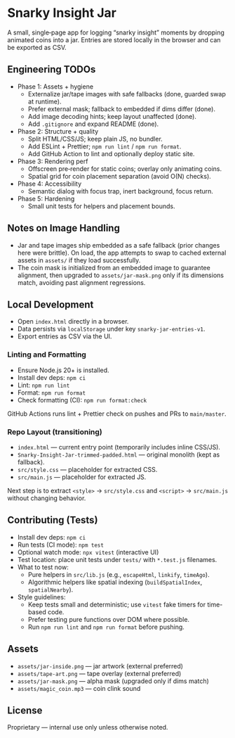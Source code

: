 # Snarky Insight Jar

A small, single‑page app for logging “snarky insight” moments by dropping animated coins into a jar. Entries are stored locally in the browser and can be exported as CSV.

## Engineering TODOs

- Phase 1: Assets + hygiene
  - Externalize jar/tape images with safe fallbacks (done, guarded swap at runtime).
  - Prefer external mask; fallback to embedded if dims differ (done).
  - Add image decoding hints; keep layout unaffected (done).
  - Add `.gitignore` and expand README (done).
- Phase 2: Structure + quality
  - Split HTML/CSS/JS; keep plain JS, no bundler.
  - Add ESLint + Prettier; `npm run lint` / `npm run format`.
  - Add GitHub Action to lint and optionally deploy static site.
- Phase 3: Rendering perf
  - Offscreen pre‑render for static coins; overlay only animating coins.
  - Spatial grid for coin placement separation (avoid O(N) checks).
- Phase 4: Accessibility
  - Semantic dialog with focus trap, inert background, focus return.
- Phase 5: Hardening
  - Small unit tests for helpers and placement bounds.

## Notes on Image Handling

- Jar and tape images ship embedded as a safe fallback (prior changes here were brittle). On load, the app attempts to swap to cached external assets in `assets/` if they load successfully.
- The coin mask is initialized from an embedded image to guarantee alignment, then upgraded to `assets/jar-mask.png` only if its dimensions match, avoiding past alignment regressions.

## Local Development

- Open `index.html` directly in a browser.
- Data persists via `localStorage` under key `snarky-jar-entries-v1`.
- Export entries as CSV via the UI.

### Linting and Formatting

- Ensure Node.js 20+ is installed.
- Install dev deps: `npm ci`
- Lint: `npm run lint`
- Format: `npm run format`
- Check formatting (CI): `npm run format:check`

GitHub Actions runs lint + Prettier check on pushes and PRs to `main/master`.

### Repo Layout (transitioning)

- `index.html` — current entry point (temporarily includes inline CSS/JS).
- `Snarky-Insight-Jar-trimmed-padded.html` — original monolith (kept as fallback).
- `src/style.css` — placeholder for extracted CSS.
- `src/main.js` — placeholder for extracted JS.

Next step is to extract `<style>` → `src/style.css` and `<script>` → `src/main.js` without changing behavior.

## Contributing (Tests)

- Install dev deps: `npm ci`
- Run tests (CI mode): `npm test`
- Optional watch mode: `npx vitest` (interactive UI)
- Test location: place unit tests under `tests/` with `*.test.js` filenames.
- What to test now:
  - Pure helpers in `src/lib.js` (e.g., `escapeHtml`, `linkify`, `timeAgo`).
  - Algorithmic helpers like spatial indexing (`buildSpatialIndex`, `spatialNearby`).
- Style guidelines:
  - Keep tests small and deterministic; use `vitest` fake timers for time-based code.
  - Prefer testing pure functions over DOM where possible.
  - Run `npm run lint` and `npm run format` before pushing.

## Assets

- `assets/jar-inside.png` — jar artwork (external preferred)
- `assets/tape-art.png` — tape overlay (external preferred)
- `assets/jar-mask.png` — alpha mask (upgraded only if dims match)
- `assets/magic_coin.mp3` — coin clink sound

## License

Proprietary — internal use only unless otherwise noted.
